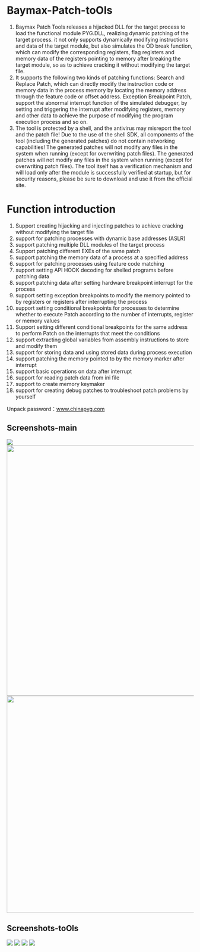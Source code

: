 
# Baymax-Patch-toOls

1. Baymax Patch Tools releases a hijacked DLL for the target process to load the functional module PYG.DLL, realizing dynamic patching of the target process. it not only supports dynamically modifying instructions and data of the target module, but also simulates the OD break function, which can modify the corresponding registers, flag registers and memory data of the registers pointing to memory after breaking the target module, so as to achieve cracking it without modifying the target file.
2. It supports the following two kinds of patching functions: Search and Replace Patch, which can directly modify the instruction code or memory data in the process memory by locating the memory address through the feature code or offset address. Exception Breakpoint Patch, support the abnormal interrupt function of the simulated debugger, by setting and triggering the interrupt after modifying registers, memory and other data to achieve the purpose of modifying the program execution process and so on.
3. The tool is protected by a shell, and the antivirus may misreport the tool and the patch file! Due to the use of the shell SDK, all components of the tool (including the generated patches) do not contain networking capabilities! The generated patches will not modify any files in the system when running (except for overwriting patch files). The generated patches will not modify any files in the system when running (except for overwriting patch files). The tool itself has a verification mechanism and will load only after the module is successfully verified at startup, but for security reasons, please be sure to download and use it from the official site.

# Function introduction

1. Support creating hijacking and injecting patches to achieve cracking without modifying the target file
2. support for patching processes with dynamic base addresses (ASLR)
3. support patching multiple DLL modules of the target process
4. Support patching different EXEs of the same patch
5. support patching the memory data of a process at a specified address
6. support for patching processes using feature code matching
7. support setting API HOOK decoding for shelled programs before patching data
8. support patching data after setting hardware breakpoint interrupt for the process
9. support setting exception breakpoints to modify the memory pointed to by registers or registers after interrupting the process
10. support setting conditional breakpoints for processes to determine whether to execute Patch according to the number of interrupts, register or memory values
11. Support setting different conditional breakpoints for the same address to perform Patch on the interrupts that meet the conditions
12. support extracting global variables from assembly instructions to store and modify them
13. support for storing data and using stored data during process execution
14. support patching the memory pointed to by the memory marker after interrupt
15. support basic operations on data after interrupt
16. support for reading patch data from ini file
17. support to create memory keymaker
18. support for creating debug patches to troubleshoot patch problems by yourself

Unpack password：www.chinapyg.com


## Screenshots-main

<img src="https://github.com/sicaril/Baymax-Patch-toOls/blob/main/pic/11.png"/>
<img width="537" height="673" src="https://github.com/sicaril/Baymax-Patch-toOls/blob/main/pic/12.png"/>
<img width="537" height="583" src="https://github.com/sicaril/Baymax-Patch-toOls/blob/main/pic/13.png"/>

## Screenshots-toOls
<img src="https://github.com/sicaril/Baymax-Patch-toOls/blob/main/pic/Compare%20en.png"/>
<img src="https://github.com/sicaril/Baymax-Patch-toOls/blob/main/pic/Hex%20en.png"/>
<img src="https://github.com/sicaril/Baymax-Patch-toOls/blob/main/pic/Search%20EN.png"/>
<img src="https://github.com/sicaril/Baymax-Patch-toOls/blob/main/pic/Translate-en.png"/>


